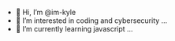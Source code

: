 - 👋 Hi, I’m @im-kyle
- 👀 I’m interested in coding and cybersecurity ...
- 🌱 I’m currently learning javascript ...

<!---
im-kyle/im-kyle is a ✨ special ✨ repository because its `README.md` (this file) appears on your GitHub profile.
You can click the Preview link to take a look at your changes.
--->
